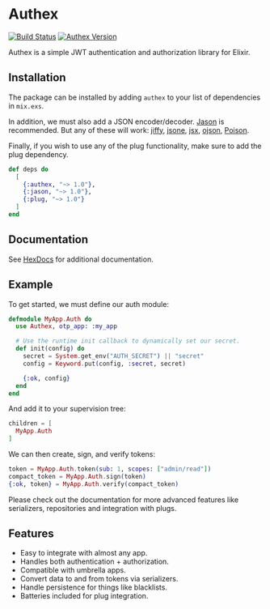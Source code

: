# Authex

[![Build Status](https://travis-ci.org/nsweeting/authex.svg?branch=master)](https://travis-ci.org/nsweeting/authex)
[![Authex Version](https://img.shields.io/hexpm/v/authex.svg)](https://hex.pm/packages/authex)

Authex is a simple JWT authentication and authorization library for Elixir.

## Installation

The package can be installed by adding `authex` to your list of dependencies in `mix.exs`.

In addition, we must also add a JSON encoder/decoder. [Jason](https://github.com/michalmuskala/jason) is recommended. But any of these will work: [jiffy](https://github.com/davisp/jiffy), [jsone](https://github.com/sile/jsone), [jsx](https://github.com/talentdeficit/jsx), [ojson](https://github.com/potatosalad/erlang-ojson), [Poison](https://github.com/devinus/poison).

Finally, if you wish to use any of the plug functionality, make sure to add the plug dependency.

```elixir
def deps do
  [
    {:authex, "~> 1.0"},
    {:jason, "~> 1.0"},
    {:plug, "~> 1.0"}
  ]
end
```

## Documentation

See [HexDocs](https://hexdocs.pm/authex) for additional documentation.

## Example

To get started, we must define our auth module:

```elixir
defmodule MyApp.Auth do
  use Authex, otp_app: :my_app

  # Use the runtime init callback to dynamically set our secret.
  def init(config) do
    secret = System.get_env("AUTH_SECRET") || "secret"
    config = Keyword.put(config, :secret, secret)

    {:ok, config}
  end
end
```

And add it to your supervision tree:

```elixir
children = [
  MyApp.Auth
]
```

We can then create, sign, and verify tokens:

```elixir
token = MyApp.Auth.token(sub: 1, scopes: ["admin/read"])
compact_token = MyApp.Auth.sign(token)
{:ok, token} = MyApp.Auth.verify(compact_token)
```

Please check out the documentation for more advanced features like serializers,
repositories and integration with plugs.

## Features

- Easy to integrate with almost any app.
- Handles both authentication + authorization.
- Compatible with umbrella apps.
- Convert data to and from tokens via serializers.
- Handle persistence for things like blacklists.
- Batteries included for plug integration.
